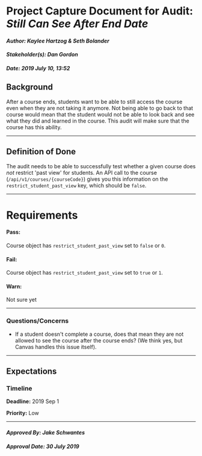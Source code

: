 # Project Capture Document for Audit: _Still Can See After End Date_ 
#### *Author: Kaylee Hartzog & Seth Bolander*
#### *Stakeholder(s): Dan Gordon*
#### *Date: 2019 July 10, 13:52*

## Background

After a course ends, students want to be able to still access the course even when they are not taking it anymore. Not being able to go back to that course would mean that the student would not be able to look back and see what they did and learned in the course. This audit will make sure that the course has this ability.

-----

## Definition of Done

The audit needs to be able to successfully test whether a given course does _not_ restrict 'past view' for students. An API call to the course (`/api/v1/courses/{courseCode}`) gives you this information on the `restrict_student_past_view` key, which should be `false`.

-----

# Requirements

#### Pass:

Course object has `restrict_student_past_view` set to `false` or `0`.

#### Fail:

Course object has `restrict_student_past_view` set to `true` or `1`.

#### Warn:

Not sure yet

-----

### Questions/Concerns

- If a student doesn't complete a course, does that mean they are not allowed to see the course after the course ends? (We think yes, but Canvas handles this issue itself).

-----

## Expectations
### Timeline
**Deadline:** 2019 Sep 1

**Priority:** Low

-----
#### *Approved By: Jake Schwantes* 
#### *Approval Date: 30 July 2019*
